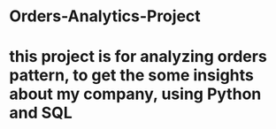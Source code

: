 # Orders-Analytics-Project
# this project is for analyzing orders pattern, to get the some insights about my company, using Python and SQL
